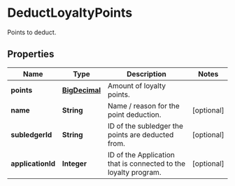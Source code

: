 

# DeductLoyaltyPoints

Points to deduct.
## Properties

Name | Type | Description | Notes
------------ | ------------- | ------------- | -------------
**points** | [**BigDecimal**](BigDecimal.md) | Amount of loyalty points. | 
**name** | **String** | Name / reason for the point deduction. |  [optional]
**subledgerId** | **String** | ID of the subledger the points are deducted from. |  [optional]
**applicationId** | **Integer** | ID of the Application that is connected to the loyalty program. |  [optional]



